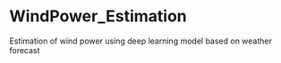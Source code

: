 # WindPower_Estimation
Estimation of wind power using deep learning model based on weather forecast
